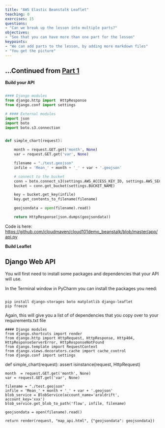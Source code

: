 ```yaml
---
title: "AWS Elastic Beanstalk Leaflet"
teaching: 0
exercises: 15
questions:
- "Can we break up the lesson into multiple parts?"
objectives:
- "See that you can have more than one part for the lesson"
keypoints:
- "We can add parts to the lesson, by adding more markdown files"
- "You get the picture"
---
```

## ...Continued from [Part 1](/01-elasticbeanstalk.html)

**Build your API**

```python

#### Django modules
from django.http import  HttpResponse
from django.conf import settings

# #### External modules
import json
import boto
import boto.s3.connection


def simple_chart(request):

    month = request.GET.get('month', None)
    var = request.GET.get('var', None)

    filename = "./test.geojson"
    infile = 'Mean_' + month + '_' + var + '.geojson'

    # connect to the bucket
    conn = boto.connect_s3(settings.AWS_ACCESS_KEY_ID, settings.AWS_SECRET_ACCESS_KEY)
    bucket = conn.get_bucket(settings.BUCKET_NAME)

    key = bucket.get_key(infile)
    key.get_contents_to_filename(filename)

    geojsondata = open(filename).read()

    return HttpResponse(json.dumps(geojsondata))
```


Code is here: https://github.com/cloudmaven/cloud101demo_beanstalk/blob/master/app/api.py


**Build Leaflet**




## Django Web API

You will first need to install some packages and dependencies that your API will use. 

In the Terminal window in PyCharm you can install the packages you need:

~~~

pip install django-storages boto matplotlib django-leaflet 
pip freeze
~~~

Again, this will give you a list of of dependencies that you copy over to your requirements.txt file


~~~
#### Django modules
from django.shortcuts import render
from django.http import HttpRequest, HttpResponse, Http404, HttpResponseServerError, HttpResponseNotFound
from django.template import RequestContext
from django.views.decorators.cache import cache_control
from django.conf import settings
~~~

def simple_chart(request):
    assert isinstance(request, HttpRequest)
    
    month  = request.GET.get('month', None)
    var = request.GET.get('var', None)

    filename = "./test.geojson"
    infile = 'Mean_' + month + '_' + var + '.geojson'
    blob_service = BlobService(account_name='araldrift', account_key='xxx')
    blob_service.get_blob_to_path('flow', infile, filename)

    geojsondata = open(filename).read()

    return render(request, "map_api.html", {"geojsondata": geojsondata})
